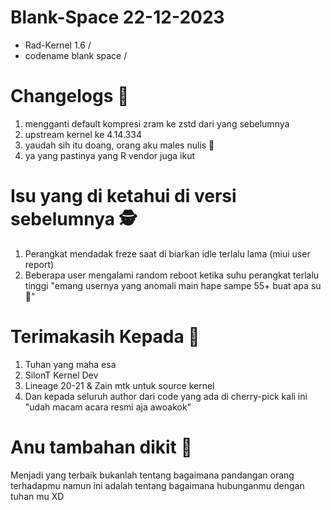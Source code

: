 # Blank-Space 22-12-2023
- Rad-Kernel 1.6 /
- codename blank space /

# Changelogs 👾
1. mengganti default kompresi zram ke zstd dari yang sebelumnya 
2. upstream kernel ke 4.14.334
3. yaudah sih itu doang, orang aku males nulis 🦫
4. ya yang pastinya yang R vendor juga ikut

# Isu yang di ketahui di versi sebelumnya 🕵️
1. Perangkat mendadak freze saat di biarkan idle terlalu lama (miui user report)
2. Beberapa user mengalami random reboot ketika suhu perangkat terlalu tinggi "emang usernya yang anomali main hape sampe 55+ buat apa su🗿"

# Terimakasih Kepada 🙇
1. Tuhan yang maha esa
2. SilonT Kernel Dev
3. Lineage 20-21 & Zain mtk untuk source kernel
4. Dan kepada seluruh author dari code yang ada di cherry-pick kali ini "udah macam acara resmi aja awoakok"

# Anu tambahan dikit 🥶
Menjadi yang terbaik bukanlah tentang bagaimana pandangan orang terhadapmu namun ini adalah tentang bagaimana hubunganmu dengan tuhan mu XD
